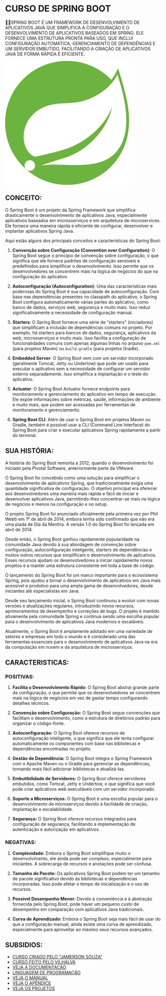 # CURSO DE SPRING BOOT
👨‍⚖️SPRING BOOT É UM FRAMEWORK DE DESENVOLVIMENTO DE APLICATIVOS JAVA QUE SIMPLIFICA A CONFIGURAÇÃO E O DESENVOLVIMENTO DE APLICATIVOS BASEADOS EM SPRING. ELE FORNECE UMA ESTRUTURA PRONTA PARA USO, QUE INCLUI CONFIGURAÇÃO AUTOMÁTICA, GERENCIAMENTO DE DEPENDÊNCIAS E UM SERVIDOR EMBUTIDO, FACILITANDO A CRIAÇÃO DE APLICATIVOS JAVA DE FORMA RÁPIDA E EFICIENTE.

<img src="FOTO.png" align="center" width="400"> <br>

## CONCEITO:
O Spring Boot é um projeto da Spring Framework que simplifica drasticamente o desenvolvimento de aplicativos Java, especialmente aplicativos baseados em microsserviços e em arquitetura de microservices. Ele fornece uma maneira rápida e eficiente de configurar, desenvolver e implantar aplicativos Spring Java.

Aqui estão alguns dos principais conceitos e características do Spring Boot:

1. **Convenção sobre Configuração (Convention over Configuration)**: O Spring Boot segue o princípio de convenção sobre configuração, o que significa que ele fornece padrões de configuração sensíveis e predefinidos para simplificar o desenvolvimento. Isso permite que os desenvolvedores se concentrem mais na lógica de negócios do que na configuração do aplicativo.

2. **Autoconfiguração (Autoconfiguration)**: Uma das características mais poderosas do Spring Boot é sua capacidade de autoconfiguração. Com base nas dependências presentes no classpath do aplicativo, o Spring Boot configura automaticamente várias partes do aplicativo, como banco de dados, serviços web, segurança e muito mais. Isso reduz significativamente a necessidade de configuração manual.

3. **Starters**: O Spring Boot fornece uma série de "starters" (iniciadores) que simplificam a inclusão de dependências comuns no projeto. Por exemplo, há starters para bancos de dados, segurança, aplicativos da web, microsserviços e muito mais. Isso facilita a configuração de funcionalidades comuns com apenas algumas linhas no arquivo `pom.xml` (para projetos Maven) ou `build.gradle` (para projetos Gradle).

4. **Embedded Server**: O Spring Boot vem com um servidor incorporado (geralmente Tomcat, Jetty ou Undertow) que pode ser usado para executar o aplicativo sem a necessidade de configurar um servidor externo separadamente. Isso simplifica a implantação e o teste do aplicativo.

5. **Actuator**: O Spring Boot Actuator fornece endpoints para monitoramento e gerenciamento do aplicativo em tempo de execução. Ele expõe informações sobre métricas, saúde, informações de ambiente e muito mais, que podem ser acessadas por ferramentas de monitoramento e gerenciamento.

6. **Spring Boot CLI**: Além de usar o Spring Boot em projetos Maven ou Gradle, também é possível usar a CLI (Command Line Interface) do Spring Boot para criar e executar aplicativos Spring rapidamente a partir do terminal.

## SUA HISTÓRIA:
A história do Spring Boot remonta a 2012, quando o desenvolvimento foi iniciado pela Pivotal Software, anteriormente parte da VMware.

O Spring Boot foi concebido como uma solução para simplificar o desenvolvimento de aplicativos Spring, que tradicionalmente exigia uma quantidade significativa de configuração. O objetivo principal era oferecer aos desenvolvedores uma maneira mais rápida e fácil de iniciar e desenvolver aplicativos Java, permitindo-lhes concentrar-se mais na lógica de negócios e menos na configuração e no setup.

O projeto Spring Boot foi anunciado oficialmente pela primeira vez por Phil Webb em 1º de abril de 2014, embora tenha sido confirmado que não era uma piada de Dia da Mentira. A versão 1.0 do Spring Boot foi lançada em abril de 2014.

Desde então, o Spring Boot ganhou rapidamente popularidade na comunidade Java devido à sua abordagem de convenção sobre configuração, autoconfiguração inteligente, starters de dependências e muitos outros recursos que simplificam o desenvolvimento de aplicativos. Esses recursos ajudam os desenvolvedores a iniciar rapidamente novos projetos e a manter uma estrutura consistente em toda a base de código.

O lançamento do Spring Boot foi um marco importante para o ecossistema Spring, pois ajudou a tornar o desenvolvimento de aplicativos em Java mais acessível e produtivo para uma ampla gama de desenvolvedores, desde iniciantes até especialistas em Java.

Desde seu lançamento inicial, o Spring Boot continuou a evoluir com novas versões e atualizações regulares, introduzindo novos recursos, aprimoramentos de desempenho e correções de bugs. O projeto é mantido ativamente pela comunidade Spring e continua sendo uma escolha popular para o desenvolvimento de aplicativos Java modernos e escaláveis.

Atualmente, o Spring Boot é amplamente adotado em uma variedade de setores e empresas em todo o mundo e é considerado uma das ferramentas essenciais para o desenvolvimento de aplicativos Java na era da computação em nuvem e da arquitetura de microsserviços.

## CARACTERISTICAS:
### POSITIVAS:
1. **Facilita o Desenvolvimento Rápido:** O Spring Boot abstrai grande parte da configuração, o que permite que os desenvolvedores se concentrem mais na lógica de negócios em vez de gastar tempo configurando detalhes técnicos.

2. **Convenção sobre Configuração:** O Spring Boot segue convenções que facilitam o desenvolvimento, como a estrutura de diretórios padrão para organizar o código-fonte.

3. **Autoconfiguração:** O Spring Boot oferece recursos de autoconfiguração inteligente, o que significa que ele tenta configurar automaticamente os componentes com base nas bibliotecas e dependências encontradas no projeto.

4. **Gestão de Dependência:** O Spring Boot integra o Spring Framework com o Apache Maven ou o Gradle para gerenciar as dependências, tornando mais fácil adicionar bibliotecas e atualizá-las.

5. **Embutibilidade de Servidores:** O Spring Boot oferece servidores embutidos, como Tomcat, Jetty e Undertow, o que significa que você pode criar aplicativos web executáveis com um servidor incorporado.

6. **Suporte a Microserviços:** O Spring Boot é uma escolha popular para o desenvolvimento de microserviços devido à facilidade de criação, implantação e escalabilidade.

7. **Segurança:** O Spring Boot oferece recursos integrados para configuração de segurança, facilitando a implementação de autenticação e autorização em aplicativos.

### NEGATIVAS:
1. **Complexidade:** Embora o Spring Boot simplifique muito o desenvolvimento, ele ainda pode ser complexo, especialmente para iniciantes. A sobrecarga de recursos e anotações pode ser confusa.

2. **Tamanho do Pacote:** Os aplicativos Spring Boot podem ter um tamanho de pacote significativo devido às bibliotecas e dependências incorporadas. Isso pode afetar o tempo de inicialização e o uso de recursos.

3. **Possível Desempenho Menor:** Devido à conveniência e à abstração fornecida pelo Spring Boot, pode haver um pequeno custo de desempenho em comparação com aplicativos Java tradicionais.

4. **Curva de Aprendizado:** Embora o Spring Boot seja mais fácil de usar do que a configuração manual, ainda existe uma curva de aprendizado, especialmente para aproveitar ao máximo seus recursos avançados.

## SUBSIDIOS:
- [CURSO CRIADO PELO "JAMERSON SOUZA"](https://youtube.com/playlist?list=PL0j7juv7l4HgSY7gNDzNQjgwEA5s4hzjx&si=P6w-CHYBz_VrEaQI)
- [CURSO FEITO PELO VILHALVA](https://github.com/VILHALVA)
- [VEJA A DOCUMENTAÇÃO](https://docs.spring.io/spring-boot/docs/current/reference/htmlsingle/)
- [LINGUAGEM DE PROGRAMAÇÃO](https://github.com/VILHALVA/CURSO-DE-JAVA)
- [VEJA O MANUAL](./MANUAL.md)
- [VEJA O APÊNDICE](./APENDICE.md)
- [VEJA OS PROJETOS](https://github.com/VILHALVA?tab=repositories&q=+topic:SPRING-BOOT)
